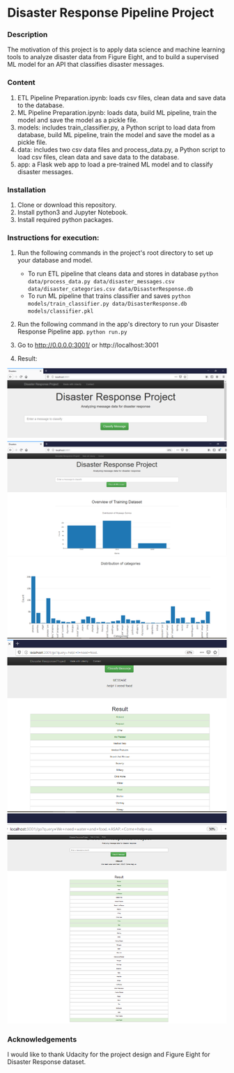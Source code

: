 # Disaster Response Pipeline Project

### Description
The motivation of this project is to apply data science and machine learning tools to analyze disaster data from Figure Eight,
and to build a supervised ML model for an API that classifies disaster messages.

### Content
1. ETL Pipeline Preparation.ipynb: loads csv files, clean data and save data to the database.
2. ML Pipeline Preparation.ipynb: loads data, build ML pipeline, train the model and save the model as a pickle file. 
3. models: includes train_classifier.py, a Python script to load data from database, build ML pipeline, train the model and save the model as a pickle file.
4. data: includes two csv data files and process_data.py, a Python script to load csv files, clean data and save data to the database.
5. app: a Flask web app to load a pre-trained ML model and to classify disaster messages.

### Installation
1. Clone or download this repository.
2. Install python3 and Jupyter Notebook.
3. Install required python packages.

### Instructions for execution:
1. Run the following commands in the project's root directory to set up your database and model.

    - To run ETL pipeline that cleans data and stores in database
        `python data/process_data.py data/disaster_messages.csv data/disaster_categories.csv data/DisasterResponse.db`
    - To run ML pipeline that trains classifier and saves
        `python models/train_classifier.py data/DisasterResponse.db models/classifier.pkl`

2. Run the following command in the app's directory to run your Disaster Response Pipeline app.
    `python run.py`

3. Go to http://0.0.0.0:3001/ or http://localhost:3001

4. Result:

![alt text](/.images/overview.png "Over view") 
![alt text](/.images/overview1.png "Over view") 
![alt text](/.images/overview2.png "Over view") 
![alt text](/.images/classification1.png "Message classification") 
![alt text](/.images/classification.png "Message classification") 

### Acknowledgements
I would like to thank Udacity for the project design and Figure Eight for Disaster Response dataset.